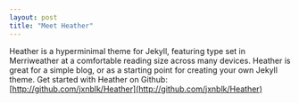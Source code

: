 ```yaml
---
layout: post
title: "Meet Heather"
---
```


Heather is a hyperminimal theme for Jekyll, featuring type set in Merriweather at a comfortable reading size across many devices. Heather is great for a simple blog, or as a starting point for creating your own Jekyll theme. Get started with Heather on Github: [http://github.com/jxnblk/Heather](http://github.com/jxnblk/Heather)

